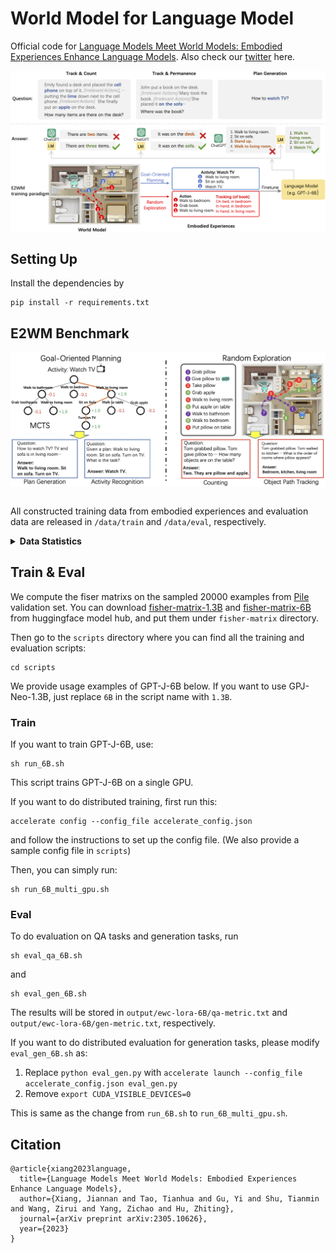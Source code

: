 # World Model for Language Model
Official code for [Language Models Meet World Models: Embodied Experiences Enhance Language Models](https://arxiv.org/abs/2305.10626). Also check our [twitter](https://twitter.com/szxiangjn/status/1659399771126370304) here.
<div align=center>
<img src="world.png" width = "640" alt="struct" align=center />
</div>

## Setting Up
Install the dependencies by
```
pip install -r requirements.txt
```

## E2WM Benchmark
<div align=center>
<img src="method.png" width = "640" alt="struct" align=center />
</div>
<br />

All constructed training data from embodied experiences and evaluation data are released in `/data/train` and `/data/eval`, respectively.

<details>
<summary> <strong> Data Statistics </strong> </summary>
  
- Training

| Task                 | Size |
|----------------------|------|
| Plan Generation      | 1659 |
| Activity Recognition | 1659 |
| Counting             | 1000 |
| Object Path Tracking | 1000 |
  
 - Evaluation
  
| Task                               | Size |
|------------------------------------|------|
| Plan Generation                    |      |
| &nbsp; - <em>Vanilla Seen</em>     | 175  |
| &nbsp; - <em>Vanilla Unseen</em>   | 54   |
| &nbsp; - <em>Confusing Seen</em>   | 135  |
| &nbsp; - <em>Confusing UnSeen</em> | 43   | 
| Houwork QA                         | 261  |
| Negation Housework QA              | 162  |
| Activity Recognition QA            | 549  |
| Activity Inference QA              | 262  |
| Counting QA                        | 194  |
| Object Path Tracking               | 200  |
| Object Location QA                 | 200  |
  
</details>

## Train & Eval
We compute the fiser matrixs on the sampled 20000 examples from [Pile](https://pile.eleuther.ai/) validation set. You can download [fisher-matrix-1.3B](https://huggingface.co/jiannanx/fisher-matrix-1.3B) and [fisher-matrix-6B](https://huggingface.co/jiannanx/fisher-matrix-6B) from huggingface model hub, and put them under `fisher-matrix` directory.

Then go to the `scripts` directory where you can find all the training and evaluation scripts:
```
cd scripts
```
We provide usage examples of GPT-J-6B below. If you want to use GPJ-Neo-1.3B, just replace `6B` in the script name with `1.3B`.

### Train
If you want to train GPT-J-6B, use:
```
sh run_6B.sh
```
This script trains GPT-J-6B on a single GPU. 

If you want to do distributed training, first run this:
```
accelerate config --config_file accelerate_config.json
```
and follow the instructions to set up the config file. (We also provide a sample config file in `scripts`)

Then, you can simply run:
```
sh run_6B_multi_gpu.sh
```
### Eval
To do evaluation on QA tasks and generation tasks, run 
```
sh eval_qa_6B.sh
``` 
and 
```
sh eval_gen_6B.sh
``` 
The results will be stored in `output/ewc-lora-6B/qa-metric.txt` and `output/ewc-lora-6B/gen-metric.txt`, respectively.

If you want to do distributed evaluation for generation tasks, please modify `eval_gen_6B.sh` as:
1. Replace `python eval_gen.py` with `accelerate launch --config_file accelerate_config.json eval_gen.py`
2. Remove `export CUDA_VISIBLE_DEVICES=0` 

This is same as the change from `run_6B.sh` to `run_6B_multi_gpu.sh`.

## Citation
```
@article{xiang2023language,
  title={Language Models Meet World Models: Embodied Experiences Enhance Language Models},
  author={Xiang, Jiannan and Tao, Tianhua and Gu, Yi and Shu, Tianmin and Wang, Zirui and Yang, Zichao and Hu, Zhiting},
  journal={arXiv preprint arXiv:2305.10626},
  year={2023}
}
```
